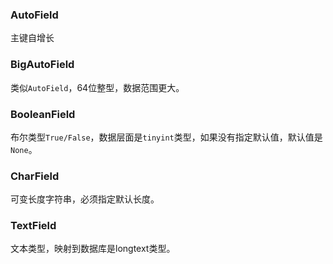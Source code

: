 ### AutoField
主键自增长

### BigAutoField
类似`AutoField`，64位整型，数据范围更大。

### BooleanField
布尔类型`True/False`，数据层面是`tinyint`类型，如果没有指定默认值，默认值是`None`。

### CharField
可变长度字符串，必须指定默认长度。

### TextField
文本类型，映射到数据库是longtext类型。



